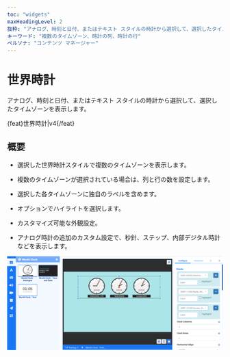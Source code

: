 ```yaml
---
toc: "widgets"
maxHeadingLevel: 2
抜粋: "アナログ、時刻と日付、またはテキスト スタイルの時計から選択して、選択したタイムゾーンを表示します"
キーワード: "複数のタイムゾーン、時計の列、時計の行"
ペルソナ: "コンテンツ マネージャー"
---
```


# 世界時計

アナログ、時刻と日付、またはテキスト スタイルの時計から選択して、選択したタイムゾーンを表示します。

{feat}世界時計|v4{/feat}

## 概要

- 選択した世界時計スタイルで複数のタイムゾーンを表示します。
- 複数のタイムゾーンが選択されている場合は、列と行の数を設定します。
- 選択した各タイムゾーンに独自のラベルを含めます。
- オプションでハイライトを選択します。

- カスタマイズ可能な外観設定。
- アナログ時計の追加のカスタム設定で、秒針、ステップ、内部デジタル時計などを表示します。

![世界時計](img/v4_media_module_world_clock.png)

